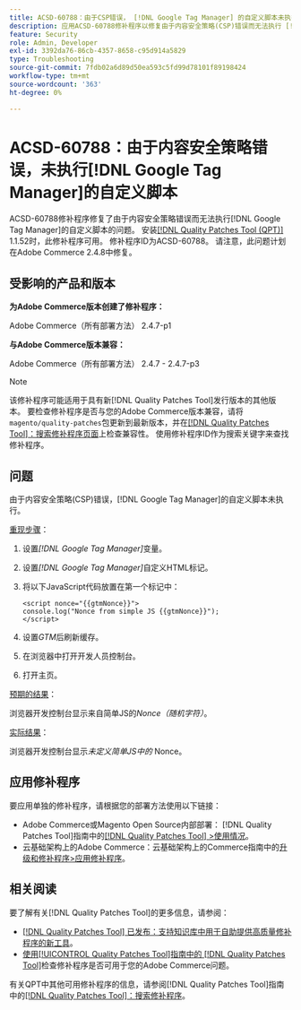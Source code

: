 ```yaml
---
title: ACSD-60788：由于CSP错误， [!DNL Google Tag Manager] 的自定义脚本未执行
description: 应用ACSD-60788修补程序以修复由于内容安全策略(CSP)错误而无法执行 [!DNL Google Tag Manager] 的自定义脚本的Adobe Commerce问题。
feature: Security
role: Admin, Developer
exl-id: 3392da76-86cb-4357-8658-c95d914a5829
type: Troubleshooting
source-git-commit: 7fdb02a6d89d50ea593c5fd99d78101f89198424
workflow-type: tm+mt
source-wordcount: '363'
ht-degree: 0%

---
```


# ACSD-60788：由于内容安全策略错误，未执行[!DNL Google Tag Manager]的自定义脚本

ACSD-60788修补程序修复了由于内容安全策略错误而无法执行[!DNL Google Tag Manager]的自定义脚本的问题。 安装[[!DNL Quality Patches Tool (QPT)]](https://experienceleague.adobe.com/zh-hans/docs/commerce-operations/tools/quality-patches-tool/quality-patches-tool-to-self-serve-quality-patches) 1.1.52时，此修补程序可用。 修补程序ID为ACSD-60788。 请注意，此问题计划在Adobe Commerce 2.4.8中修复。

## 受影响的产品和版本

**为Adobe Commerce版本创建了修补程序：**

Adobe Commerce（所有部署方法） 2.4.7-p1

**与Adobe Commerce版本兼容：**

Adobe Commerce（所有部署方法） 2.4.7 - 2.4.7-p3

>[!NOTE]
>
>该修补程序可能适用于具有新[!DNL Quality Patches Tool]发行版本的其他版本。 要检查修补程序是否与您的Adobe Commerce版本兼容，请将`magento/quality-patches`包更新到最新版本，并在[[!DNL Quality Patches Tool]：搜索修补程序页面](https://experienceleague.adobe.com/tools/commerce-quality-patches/index.html?lang=zh-Hans)上检查兼容性。 使用修补程序ID作为搜索关键字来查找修补程序。

## 问题

由于内容安全策略(CSP)错误，[!DNL Google Tag Manager]的自定义脚本未执行。

<u>重现步骤</u>：

1. 设置&#x200B;*[!DNL Google Tag Manager]*&#x200B;变量。
1. 设置&#x200B;*[!DNL Google Tag Manager]*&#x200B;自定义HTML标记。
1. 将以下JavaScript代码放置在第一个标记中：

   ```
   <script nonce="{{gtmNonce}}">
   console.log("Nonce from simple JS {{gtmNonce}}");
   </script>
   ```

1. 设置&#x200B;*GTM*&#x200B;后刷新缓存。
1. 在浏览器中打开开发人员控制台。
1. 打开主页。

<u>预期的结果</u>：

浏览器开发控制台显示来自简单JS的&#x200B;*Nonce（随机字符）*。

<u>实际结果</u>：

浏览器开发控制台显示&#x200B;*未定义简单JS中的* Nonce。

## 应用修补程序

要应用单独的修补程序，请根据您的部署方法使用以下链接：

* Adobe Commerce或Magento Open Source内部部署： [!DNL Quality Patches Tool]指南中的[[!DNL Quality Patches Tool] >使用情况](/help/tools/quality-patches-tool/usage.md)。
* 云基础架构上的Adobe Commerce：云基础架构上的Commerce指南中的[升级和修补程序>应用修补程序](https://experienceleague.adobe.com/docs/commerce-cloud-service/user-guide/develop/upgrade/apply-patches.html?lang=zh-Hans)。

## 相关阅读

要了解有关[!DNL Quality Patches Tool]的更多信息，请参阅：

* [[!DNL Quality Patches Tool] 已发布：支持知识库中用于自助提供高质量修补程序的新工具](https://experienceleague.adobe.com/zh-hans/docs/commerce-operations/tools/quality-patches-tool/quality-patches-tool-to-self-serve-quality-patches)。
* [使用[!UICONTROL Quality Patches Tool]指南中的 [!DNL Quality Patches Tool]](/help/tools/quality-patches-tool/patches-available-in-qpt/check-patch-for-magento-issue-with-magento-quality-patches.md)检查修补程序是否可用于您的Adobe Commerce问题。


有关QPT中其他可用修补程序的信息，请参阅[!DNL Quality Patches Tool]指南中的[[!DNL Quality Patches Tool]：搜索修补程序](https://experienceleague.adobe.com/tools/commerce-quality-patches/index.html?lang=zh-Hans)。
